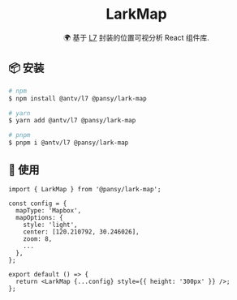 <h1 align="center">
  LarkMap
</h1>

<div align="center">
🌍 基于 <a href="https://github.com/antvis/L7">L7</a> 封装的位置可视分析 React 组件库.
</div> 

## 📦 安装

```sh
# npm
$ npm install @antv/l7 @pansy/lark-map

# yarn
$ yarn add @antv/l7 @pansy/lark-map

# pnpm
$ pnpm i @antv/l7 @pansy/lark-map
```

## 🔨 使用

```tsx
import { LarkMap } from '@pansy/lark-map';

const config = {
  mapType: 'Mapbox',
  mapOptions: {
    style: 'light',
    center: [120.210792, 30.246026],
    zoom: 8,
    ...
  },
};

export default () => {
  return <LarkMap {...config} style={{ height: '300px' }} />;
};
```

